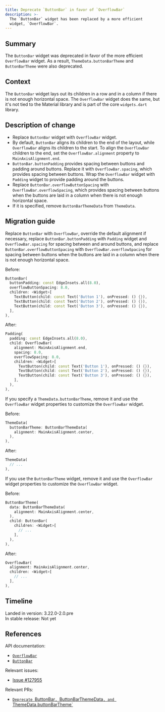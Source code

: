 ```yaml
---
title: Deprecate `ButtonBar` in favor of `OverflowBar`
description: >-
  The `ButtonBar` widget has been replaced by a more efficient
  widget, `OverflowBar`.
---
```


## Summary

The `ButtonBar` widget was deprecated in favor of
the more efficient `OverflowBar` widget.
As a result, `ThemeData.buttonBarTheme` and
`ButtonBarTheme` were also deprecated.

## Context

The `ButtonBar` widget lays out its children in a row and
in a column if there is not enough horizontal space.
The `OverflowBar` widget does the same, but it's
not tied to the Material library and is part of the core `widgets.dart` library.

## Description of change

- Replace `ButtonBar` widget with `OverflowBar` widget.
- By default, `ButtonBar` aligns its children to the end of the layout, while
  `OverflowBar` aligns its children to the start.
  To align the `OverflowBar` children to the end, set
  the `OverflowBar.alignment` property to `MainAxisAlignment.end`.
- `ButtonBar.buttonPadding` provides spacing
  between buttons and padding around buttons.
  Replace it with `OverflowBar.spacing`, which provides spacing between buttons.
  Wrap the `OverflowBar` widget with `Padding` widget to
  provide padding around the buttons.
- Replace `ButtonBar.overflowButtonSpacing` with `OverflowBar.overflowSpacing`,
  which provides spacing between buttons when the buttons are laid in a column
  when there is not enough horizontal space.
- If it is specified, remove `ButtonBarThemeData` from `ThemeData`.

## Migration guide

Replace `ButtonBar` with `OverflowBar`, override the default alignment if
necessary, replace `ButtonBar.buttonPadding` with `Padding` widget and
`OverflowBar.spacing` for spacing between and around buttons, and replace
`ButtonBar.overflowButtonSpacing` with `OverflowBar.overflowSpacing` for
spacing between buttons when the buttons are laid in a column when there is not
enough horizontal space.

Before:

```dart
ButtonBar(
  buttonPadding: const EdgeInsets.all(8.0),
  overflowButtonSpacing: 8.0,
  children: <Widget>[
    TextButton(child: const Text('Button 1'), onPressed: () {}),
    TextButton(child: const Text('Button 2'), onPressed: () {}),
    TextButton(child: const Text('Button 3'), onPressed: () {}),
  ],
),
```

After:

```dart
Padding(
  padding: const EdgeInsets.all(8.0),
  child: OverflowBar(
    alignment: MainAxisAlignment.end,
    spacing: 8.0,
    overflowSpacing: 8.0,
    children: <Widget>[
      TextButton(child: const Text('Button 1'), onPressed: () {}),
      TextButton(child: const Text('Button 2'), onPressed: () {}),
      TextButton(child: const Text('Button 3'), onPressed: () {}),
    ],
  ),
),
```

If you specify a `ThemeData.buttonBarTheme`, remove it and
use the `OverflowBar` widget properties to customize the `OverflowBar` widget.

Before:

```dart
ThemeData(
  buttonBarTheme: ButtonBarThemeData(
    alignment: MainAxisAlignment.center,
  ),
),
```

After:

```dart
ThemeData(
  // ...
),
```

If you use the `ButtonBarTheme` widget, remove it and
use the `OverflowBar` widget properties to customize the `OverflowBar` widget.

Before:

```dart
ButtonBarTheme(
  data: ButtonBarThemeData(
    alignment: MainAxisAlignment.center,
  ),
  child: ButtonBar(
    children: <Widget>[
      // ...
    ],
  ),
),
```

After:

```dart
OverflowBar(
  alignment: MainAxisAlignment.center,
  children: <Widget>[
    // ...
  ],
),
```

## Timeline

Landed in version: 3.22.0-2.0.pre<br>
In stable release: Not yet

## References

API documentation:

- [`OverflowBar`][]
- [`ButtonBar`][]

Relevant issues:

- [Issue #127955][]

Relevant PRs:

- [`Deprecate `ButtonBar`, `ButtonBarThemeData`, and `ThemeData.buttonBarTheme`][]

[`OverflowBar`]: {{site.api}}/flutter/widgets/OverflowBar-class.html
[`ButtonBar`]: {{site.api}}/flutter/material/ButtonBar-class.html
[Issue #127955]: {{site.repo.flutter}}/issues/127955
[`Deprecate `ButtonBar`, `ButtonBarThemeData`, and `ThemeData.buttonBarTheme`]: {{site.repo.flutter}}/pull/145523
